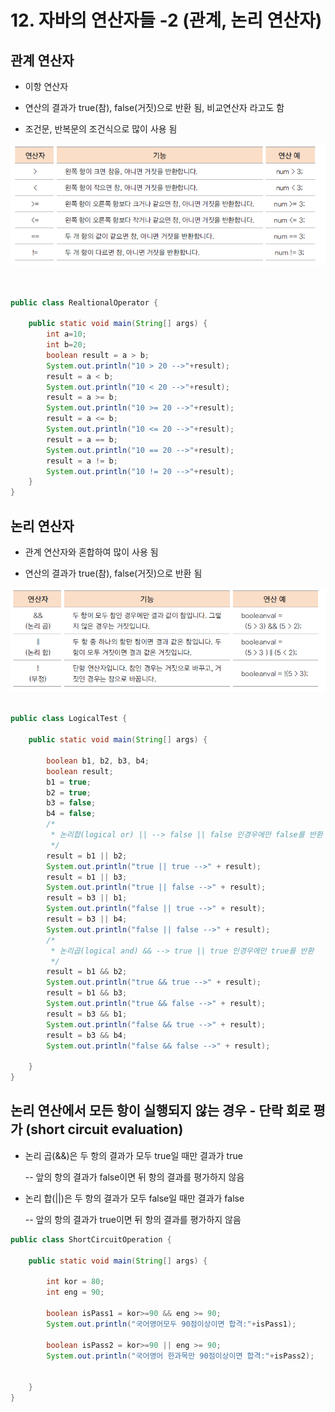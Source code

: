 # 12. 자바의 연산자들 -2 (관계, 논리 연산자)

## 관계 연산자

- 이항 연산자

- 연산의 결과가 true(참), false(거짓)으로 반환 됨, 비교연산자 라고도 함

- 조건문, 반복문의 조건식으로 많이 사용 됨

![relation](./image/relation.png)

```java


public class RealtionalOperator {

	public static void main(String[] args) {
		int a=10;
		int b=20;
		boolean result = a > b;
		System.out.println("10 > 20 -->"+result);
		result = a < b;
		System.out.println("10 < 20 -->"+result);
		result = a >= b;
		System.out.println("10 >= 20 -->"+result);
		result = a <= b;
		System.out.println("10 <= 20 -->"+result);
		result = a == b;
		System.out.println("10 == 20 -->"+result);
		result = a != b;
		System.out.println("10 != 20 -->"+result);
	}
}
```


## 논리 연산자

- 관계 연산자와 혼합하여 많이 사용 됨

- 연산의 결과가 true(참), false(거짓)으로 반환 됨

![logical](./image/logical.png)

```java

public class LogicalTest {

	public static void main(String[] args) {
		
		boolean b1, b2, b3, b4;
		boolean result;
		b1 = true;
		b2 = true;
		b3 = false;
		b4 = false;
		/*
		 * 논리합(logical or) || --> false || false 인경우에만 false를 반환
		 */
		result = b1 || b2;
		System.out.println("true || true -->" + result);
		result = b1 || b3;
		System.out.println("true || false -->" + result);
		result = b3 || b1;
		System.out.println("false || true -->" + result);
		result = b3 || b4;
		System.out.println("false || false -->" + result);
		/*
		 * 논리곱(logical and) && --> true || true 인경우에만 true를 반환
		 */
		result = b1 && b2;
		System.out.println("true && true -->" + result);
		result = b1 && b3;
		System.out.println("true && false -->" + result);
		result = b3 && b1;
		System.out.println("false && true -->" + result);
		result = b3 && b4;
		System.out.println("false && false -->" + result);

	}
}
```


## 논리 연산에서 모든 항이 실행되지 않는 경우 - 단락 회로 평가 (short circuit evaluation)

- 논리 곱(&&)은 두 항의 결과가 모두 true일 때만 결과가 true

  -- 앞의 항의 결과가 false이면 뒤 항의 결과를 평가하지 않음

- 논리 합(||)은 두 항의 결과가 모두 false일 때만 결과가 false
   
  -- 앞의 항의 결과가 true이면 뒤 항의 결과를 평가하지 않음 

```java
public class ShortCircuitOperation {

	public static void main(String[] args) {
		
		int kor = 80;
		int eng = 90;
		
		boolean isPass1 = kor>=90 && eng >= 90;
		System.out.println("국어영어모두 90점이상이면 합격:"+isPass1);
		
		boolean isPass2 = kor>=90 || eng >= 90;
		System.out.println("국어영어 한과목만 90점이상이면 합격:"+isPass2);
		
		
	}
}
```






